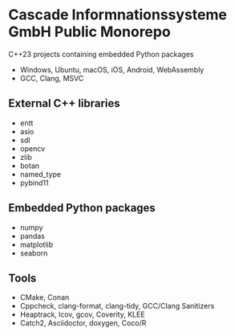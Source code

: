 # Cascade Informnationssysteme GmbH Public Monorepo

C++23 projects containing embedded Python packages
- Windows, Ubuntu, macOS, iOS, Android, WebAssembly
- GCC, Clang, MSVC

## External C++ libraries

  - entt
  - asio
  - sdl
  - opencv
  - zlib
  - botan
  - named_type
  - pybind11

## Embedded Python packages

  - numpy
  - pandas
  - matplotlib
  - seaborn

## Tools

  - CMake, Conan
  - Cppcheck, clang-format, clang-tidy, GCC/Clang Sanitizers
  - Heaptrack, lcov, gcov, Coverity, KLEE
  - Catch2, Asciidoctor, doxygen, Coco/R


  

